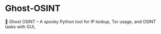 # Ghost-OSINT
👻 Ghost OSINT – A spooky Python tool for IP lookup, Tor usage, and OSINT tasks with GUI,
